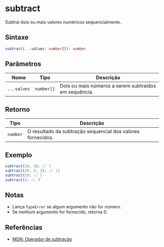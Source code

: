 # subtract

Subtrai dois ou mais valores numéricos sequencialmente.

## Sintaxe
```typescript
subtract(...values: number[]): number
```

## Parâmetros

| Nome       | Tipo        | Descrição                                         |
|------------|------------|---------------------------------------------------|
| `...values`| `number[]`  | Dois ou mais números a serem subtraídos em sequência. |

## Retorno

| Tipo     | Descrição                                         |
|----------|---------------------------------------------------|
| `number` | O resultado da subtração sequencial dos valores fornecidos. |

## Exemplo
```typescript
subtract(10, 3); // 7
subtract(20, 5, 2); // 13
subtract(5); // 5
subtract(); // 0
```

## Notas
- Lança `TypeError` se algum argumento não for número.
- Se nenhum argumento for fornecido, retorna 0.

## Referências
- [MDN: Operador de subtração](https://developer.mozilla.org/pt-BR/docs/Web/JavaScript/Reference/Operators/Subtraction)
